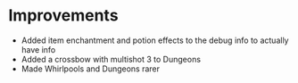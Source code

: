 # Improvements
* Added item enchantment and potion effects to the debug info to actually have info
* Added a crossbow with multishot 3 to Dungeons
* Made Whirlpools and Dungeons rarer